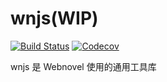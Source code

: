 # wnjs(WIP)

[![Build Status](https://travis-ci.com/yued-fe/wnjs.svg?branch=master)](https://travis-ci.com/yued-fe/wnjs)
[![Codecov](https://img.shields.io/codecov/c/github/yued-fe/wnjs.svg)](https://codecov.io/gh/yued-fe/wnjs)

wnjs 是 Webnovel 使用的通用工具库
